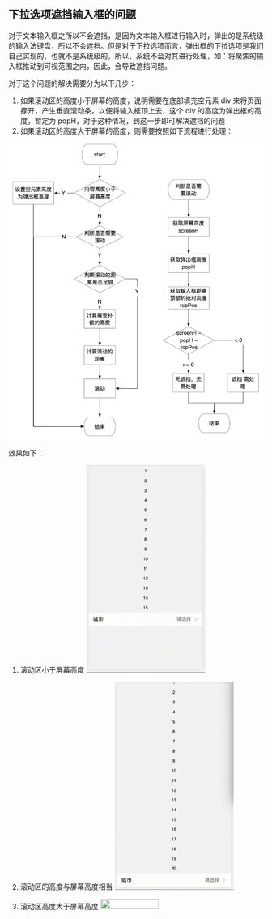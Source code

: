 ## 下拉选项遮挡输入框的问题

对于文本输入框之所以不会遮挡，是因为文本输入框进行输入时，弹出的是系统级的输入法键盘，所以不会遮挡。但是对于下拉选项而言，弹出框的下拉选项是我们自己实现的，也就不是系统级的，所以，系统不会对其进行处理，如：将聚焦的输入框推动到可视范围之内，因此，会导致遮挡问题。

对于这个问题的解决需要分为以下几步：

1. 如果滚动区的高度小于屏幕的高度，说明需要在底部填充空元素 div 来将页面撑开，产生垂直滚动条，以便将输入框顶上去，这个 div 的高度为弹出框的高度，暂定为 popH，对于这种情况，到这一步即可解决遮挡的问题
2. 如果滚动区的高度大于屏幕的高度，则需要按照如下流程进行处理：

![image.png](https://github.com/ShaunZh/h5-select-cover/blob/main/post-assets/example0.png?)

效果如下：

1. 滚动区小于屏幕高度
   <img src="https://github.com/ShaunZh/h5-select-cover/blob/main/post-assets/example1.gif?" width="49%" height="50%"  />

2. 滚动区的高度与屏幕高度相当
   <img src="https://github.com/ShaunZh/h5-select-cover/blob/main/post-assets/example2.gif?" width="49%" height="50%"  />

3. 滚动区高度大于屏幕高度
   <img src="https://github.com/ShaunZh/h5-select-cover/blob/main/post-assets/example3.gif?" width="49%" height="50%"  />
